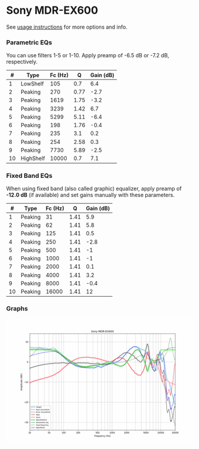 # Sony MDR-EX600
See [usage instructions](https://github.com/jaakkopasanen/AutoEq#usage) for more options and info.

### Parametric EQs
You can use filters 1-5 or 1-10. Apply preamp of -6.5 dB or -7.2 dB, respectively.

|   # | Type      |   Fc (Hz) |    Q |   Gain (dB) |
|-----|-----------|-----------|------|-------------|
|   1 | LowShelf  |       105 | 0.7  |         6.4 |
|   2 | Peaking   |       270 | 0.77 |        -2.7 |
|   3 | Peaking   |      1619 | 1.75 |        -3.2 |
|   4 | Peaking   |      3239 | 1.42 |         6.7 |
|   5 | Peaking   |      5299 | 5.11 |        -6.4 |
|   6 | Peaking   |       198 | 1.76 |        -0.4 |
|   7 | Peaking   |       235 | 3.1  |         0.2 |
|   8 | Peaking   |       254 | 2.58 |         0.3 |
|   9 | Peaking   |      7730 | 5.89 |        -2.5 |
|  10 | HighShelf |     10000 | 0.7  |         7.1 |

### Fixed Band EQs
When using fixed band (also called graphic) equalizer, apply preamp of **-12.0 dB** (if available) and set gains manually with these parameters.

|   # | Type    |   Fc (Hz) |    Q |   Gain (dB) |
|-----|---------|-----------|------|-------------|
|   1 | Peaking |        31 | 1.41 |         5.9 |
|   2 | Peaking |        62 | 1.41 |         5.8 |
|   3 | Peaking |       125 | 1.41 |         0.5 |
|   4 | Peaking |       250 | 1.41 |        -2.8 |
|   5 | Peaking |       500 | 1.41 |        -1   |
|   6 | Peaking |      1000 | 1.41 |        -1   |
|   7 | Peaking |      2000 | 1.41 |         0.1 |
|   8 | Peaking |      4000 | 1.41 |         3.2 |
|   9 | Peaking |      8000 | 1.41 |        -0.4 |
|  10 | Peaking |     16000 | 1.41 |        12   |

### Graphs
![](./Sony%20MDR-EX600.png)

